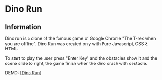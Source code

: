 # Dino Run

## Information

Dino run is a clone of the famous game of Google Chrome "The T-rex when you are offline". Dino Run was created only with Pure Javascript, CSS & HTML.

To start to play the user press "Enter Key" and the obstacles show it and the scene slide to right, the game finish when the dino crash with obstacle.

DEMO: [[Dino Run](https://josuesan.github.io/dino-run/)]